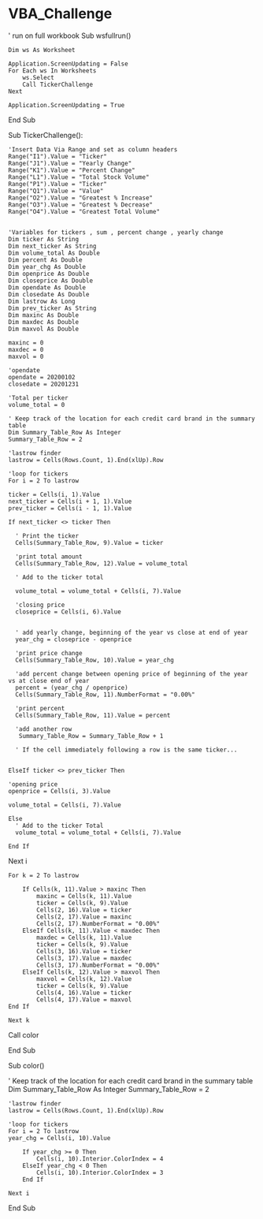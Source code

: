 # VBA_Challenge




' run on full workbook
Sub wsfullrun()
    
    Dim ws As Worksheet
    
    Application.ScreenUpdating = False
    For Each ws In Worksheets
        ws.Select
        Call TickerChallenge
    Next
    
    Application.ScreenUpdating = True
    
End Sub



Sub TickerChallenge():

    'Insert Data Via Range and set as column headers
    Range("I1").Value = "Ticker"
    Range("J1").Value = "Yearly Change"
    Range("K1").Value = "Percent Change"
    Range("L1").Value = "Total Stock Volume"
    Range("P1").Value = "Ticker"
    Range("Q1").Value = "Value"
    Range("O2").Value = "Greatest % Increase"
    Range("O3").Value = "Greatest % Decrease"
    Range("O4").Value = "Greatest Total Volume"


    'Variables for tickers , sum , percent change , yearly change
    Dim ticker As String
    Dim next_ticker As String
    Dim volume_total As Double
    Dim percent As Double
    Dim year_chg As Double
    Dim openprice As Double
    Dim closeprice As Double
    Dim opendate As Double
    Dim closedate As Double
    Dim lastrow As Long
    Dim prev_ticker As String
    Dim maxinc As Double
    Dim maxdec As Double
    Dim maxvol As Double
    
    maxinc = 0
    maxdec = 0
    maxvol = 0
    
    'opendate
    opendate = 20200102
    closedate = 20201231
    
    'Total per ticker
    volume_total = 0
    
    ' Keep track of the location for each credit card brand in the summary table
    Dim Summary_Table_Row As Integer
    Summary_Table_Row = 2
    
    'lastrow finder
    lastrow = Cells(Rows.Count, 1).End(xlUp).Row
    
    'loop for tickers
    For i = 2 To lastrow

    ticker = Cells(i, 1).Value
    next_ticker = Cells(i + 1, 1).Value
    prev_ticker = Cells(i - 1, 1).Value

    If next_ticker <> ticker Then
    
      ' Print the ticker
      Cells(Summary_Table_Row, 9).Value = ticker
      
      'print total amount
      Cells(Summary_Table_Row, 12).Value = volume_total

      ' Add to the ticker total
      
      volume_total = volume_total + Cells(i, 7).Value
      
      'closing price
      closeprice = Cells(i, 6).Value
      
          
      ' add yearly change, beginning of the year vs close at end of year
      year_chg = closeprice - openprice
      
      'print price change
      Cells(Summary_Table_Row, 10).Value = year_chg
      
      'add percent change between opening price of beginning of the year vs at close end of year
      percent = (year_chg / openprice)
      Cells(Summary_Table_Row, 11).NumberFormat = "0.00%"
      
      'print percent
      Cells(Summary_Table_Row, 11).Value = percent
      
      'add another row
       Summary_Table_Row = Summary_Table_Row + 1
    
      ' If the cell immediately following a row is the same ticker...

    
    ElseIf ticker <> prev_ticker Then
    
    'opening price
    openprice = Cells(i, 3).Value
    
    volume_total = Cells(i, 7).Value
    
    Else
      ' Add to the ticker Total
      volume_total = volume_total + Cells(i, 7).Value
      
    End If

  Next i


    For k = 2 To lastrow
    
        If Cells(k, 11).Value > maxinc Then
            maxinc = Cells(k, 11).Value
            ticker = Cells(k, 9).Value
            Cells(2, 16).Value = ticker
            Cells(2, 17).Value = maxinc
            Cells(2, 17).NumberFormat = "0.00%"
        ElseIf Cells(k, 11).Value < maxdec Then
            maxdec = Cells(k, 11).Value
            ticker = Cells(k, 9).Value
            Cells(3, 16).Value = ticker
            Cells(3, 17).Value = maxdec
            Cells(3, 17).NumberFormat = "0.00%"
        ElseIf Cells(k, 12).Value > maxvol Then
            maxvol = Cells(k, 12).Value
            ticker = Cells(k, 9).Value
            Cells(4, 16).Value = ticker
            Cells(4, 17).Value = maxvol
    End If
    
    Next k


Call color

End Sub

Sub color()



 ' Keep track of the location for each credit card brand in the summary table
    Dim Summary_Table_Row As Integer
    Summary_Table_Row = 2
    
    'lastrow finder
    lastrow = Cells(Rows.Count, 1).End(xlUp).Row
    
    'loop for tickers
    For i = 2 To lastrow
    year_chg = Cells(i, 10).Value
    
        If year_chg >= 0 Then
            Cells(i, 10).Interior.ColorIndex = 4
        ElseIf year_chg < 0 Then
            Cells(i, 10).Interior.ColorIndex = 3
        End If
    
    Next i
    
End Sub
